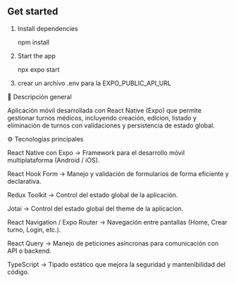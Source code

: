 ## Get started

1. Install dependencies

   npm install

2. Start the app

   npx expo start

3. crear un archivo .env para la EXPO_PUBLIC_API_URL

🧩 Descripción general

Aplicación móvil desarrollada con React Native (Expo) que permite gestionar turnos médicos, incluyendo creación, edicion, listado y eliminación de turnos con validaciones y persistencia de estado global.

⚙️ Tecnologías principales

React Native con Expo → Framework para el desarrollo móvil multiplataforma (Android / iOS).

React Hook Form → Manejo y validación de formularios de forma eficiente y declarativa.

Redux Toolkit → Control del estado global de la aplicación.

Jotai → Control del estado global del theme de la aplicacion.

React Navigation / Expo Router → Navegación entre pantallas (Home, Crear turno, Login, etc.).

React Query → Manejo de peticiones asíncronas para comunicación con API o backend.

TypeScript → Tipado estático que mejora la seguridad y mantenibilidad del código.
